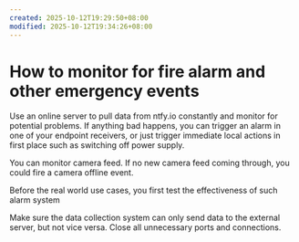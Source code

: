 ```yaml
---
created: 2025-10-12T19:29:50+08:00
modified: 2025-10-12T19:34:26+08:00
---
```


# How to monitor for fire alarm and other emergency events

Use an online server to pull data from ntfy.io constantly and monitor for potential problems. If anything bad happens, you can trigger an alarm in one of your endpoint receivers, or just trigger immediate local actions in first place such as switching off power supply.

You can monitor camera feed. If no new camera feed coming through, you could fire a camera offline event.

Before the real world use cases, you first test the effectiveness of such alarm system

Make sure the data collection system can only send data to the external server, but not vice versa. Close all unnecessary ports and connections.
